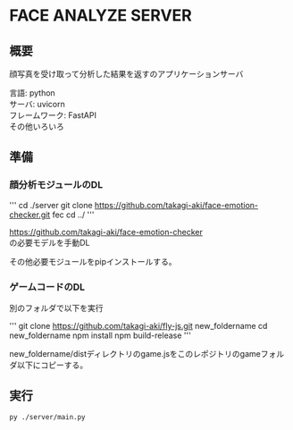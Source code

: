 # FACE ANALYZE SERVER

## 概要

顔写真を受け取って分析した結果を返すのアプリケーションサーバ  

言語: python  
サーバ: uvicorn  
フレームワーク: FastAPI  
その他いろいろ

## 準備

### 顔分析モジュールのDL

'''
cd ./server
git clone https://github.com/takagi-aki/face-emotion-checker.git fec
cd ../
'''

https://github.com/takagi-aki/face-emotion-checker  
の必要モデルを手動DL

その他必要モジュールをpipインストールする。

### ゲームコードのDL

別のフォルダで以下を実行

'''
git clone https://github.com/takagi-aki/fly-js.git new_foldername
cd new_foldername
npm install
npm build-release
'''

new_foldername/distディレクトリのgame.jsをこのレポジトリのgameフォルダ以下にコピーする。

## 実行

```
py ./server/main.py
```
